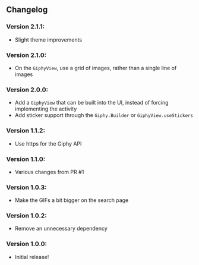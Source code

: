 ## Changelog

### Version 2.1.1:
- Slight theme improvements

### Version 2.1.0:
- On the `GiphyView`, use a grid of images, rather than a single line of images

### Version 2.0.0:
- Add a `GiphyView` that can be built into the UI, instead of forcing implementing the activity
- Add sticker support through the `Giphy.Builder` or `GiphyView.useStickers`

### Version 1.1.2:
- Use https for the Giphy API

### Version 1.1.0:
- Various changes from PR #1

### Version 1.0.3:
- Make the GIFs a bit bigger on the search page

### Version 1.0.2:
- Remove an unnecessary dependency

### Version 1.0.0:
- Initial release!

